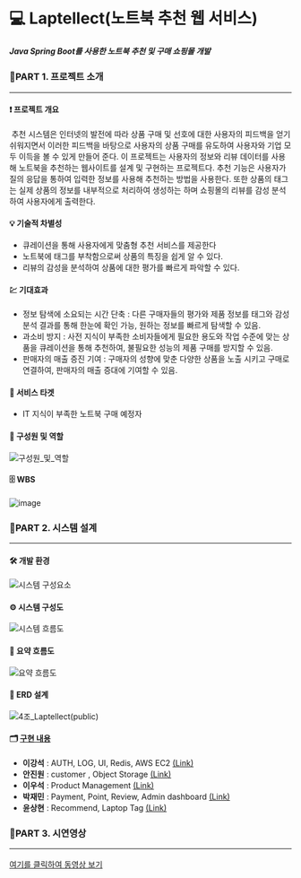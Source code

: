 # 💻 Laptellect(노트북 추천 웹 서비스)
##### Java Spring Boot를 사용한 노트북 추천 및 구매 쇼핑몰 개발

### 📌PART 1. 프로젝트 소개 <hr>
    
#### ❗ 프로젝트 개요
&nbsp;추천 시스템은 인터넷의 발전에 따라 상품 구매 및 선호에 대한 사용자의 피드백을 얻기 쉬워지면서 이러한 피드백을 바탕으로 사용자의 상품 구매를 유도하여 사용자와 기업 모두 이득을 볼 수 있게 만들어 준다. 이 프로젝트는 사용자의 정보와 리뷰 데이터를 사용해 노트북을 추천하는 웹사이트를 설계 및 구현하는 프로젝트다. 추천 기능은 사용자가 질의 응답을 통하여 입력한 정보를 사용해 추천하는 방법을 사용한다. 또한 상품의 태그는 실제 상품의 정보를 내부적으로 처리하여 생성하는 하며 쇼핑몰의 리뷰를 감성 분석하여 사용자에게 출력한다.

#### 💡 기술적 차별성
- 큐레이션을 통해 사용자에게 맞춤형 추천 서비스를 제공한다
- 노트북에 태그를 부착함으로써 상품의 특징을 쉽게 알 수 있다.
- 리뷰의 감성을 분석하여 상품에 대한 평가를 빠르게 파악할 수 있다.

#### 💹 기대효과
- 정보 탐색에 소요되는 시간 단축 : 다른 구매자들의 평가와 제품 정보를 태그와 감성 분석 결과를 통해 한눈에 확인 가능, 원하는 정보를 빠르게 탐색할 수 있음.
- 과소비 방지 : 사전 지식이 부족한 소비자들에게 필요한 용도와 작업 수준에 맞는 상품을 큐레이션을 통해 추천하여, 불필요한 성능의 제품 구매를 방지할 수 있음.
- 판매자의 매출 증진 기여 : 구매자의 성향에 맞춘 다양한 상품을 노출 시키고 구매로 연결하여, 판매자의 매출 증대에 기여할 수 있음.

#### 🎯 서비스 타겟
- IT 지식이 부족한 노트북 구매 예정자

#### 👤 구성원 및 역할
![구성원_및_역할](https://github.com/user-attachments/assets/0c386b5d-2e97-4e54-b1a9-0f6247aa98cf)

#### 🗄️ WBS
![image](https://github.com/user-attachments/assets/a375f43c-6f1c-44c9-9f40-303cd0204877)

### 📌PART 2. 시스템 설계 <hr>

#### 🛠️ 개발 환경
![시스템 구성요소](https://github.com/user-attachments/assets/b7641481-49a6-4758-aa15-fd66534d3417)

#### ⚙️ 시스템 구성도
![시스템 흐름도](https://github.com/user-attachments/assets/dfa5e030-bc15-4aa3-a158-e1b3d83068c8)

#### 📡 요약 흐름도
![요약 흐름도](https://github.com/user-attachments/assets/add04954-2b4e-45af-82b7-cd93417ba627)

#### 💾 ERD 설계
![4조_Laptellect(public)](https://github.com/user-attachments/assets/28ba6e41-7a22-4fda-b997-216a0e0a2b28)

#### 🗂️ [구현 내용](https://github.com/MultiItFinalProject4Team/Laptellect/wiki)
- **이강석** : AUTH, LOG, UI, Redis, AWS EC2 [(Link)](https://github.com/MultiItFinalProject4Team/Laptellect/wiki)
- **안진원** : customer , Object Storage [(Link)](https://github.com/MultiItFinalProject4Team/Laptellect/wiki)
- **이우석** : Product Management [(Link)](https://github.com/MultiItFinalProject4Team/Laptellect/wiki)
- **박재민** : Payment, Point, Review, Admin dashboard [(Link)](https://github.com/MultiItFinalProject4Team/Laptellect/wiki)
- **윤상현** : Recommend, Laptop Tag [(Link)](https://github.com/MultiItFinalProject4Team/Laptellect/wiki)

### 📌PART 3. 시연영상 <hr>
[여기를 클릭하여 동영상 보기](https://drive.google.com/file/d/1e9GmwZhhw9rhnQg4E1TmejJ2uKH8-_SY/view?usp=sharing)
